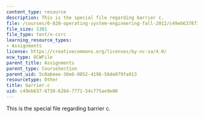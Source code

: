 ```yaml
---
content_type: resource
description: This is the special file regarding barrier c.
file: /courses/6-828-operating-system-engineering-fall-2012/c49eb63787386204777154c775ae9e00_barrier.c
file_size: 1301
file_type: text/x-csrc
learning_resource_types:
- Assignments
license: https://creativecommons.org/licenses/by-nc-sa/4.0/
ocw_type: OCWFile
parent_title: Assignments
parent_type: CourseSection
parent_uid: 5c0abeee-30e6-0852-4196-56de079fa913
resourcetype: Other
title: barrier.c
uid: c49eb637-8738-6204-7771-54c775ae9e00
---
```

This is the special file regarding barrier c.